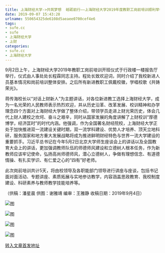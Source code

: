 ```yaml
---
title: 上海财经大学->共筑梦想  砥砺前行——上海财经大学2019年度教职工岗前培训顺利举行 | sufe.cc
date: 2019-09-07 15:43:28
urlname: 550654325de6108d5aeaee0700cef4e6
tags: 
- sufe.cc
- sufe
- 上海财经大学
- 上财
categories:
- sufe.cc
- 上海财经大学
---
```



9月2日上午，上海财经大学2019年教职工岗前培训开班仪式于行政楼一楼报告厅举行，仪式由人事处处长程霖同志主持。程处长致欢迎词，同时介绍了我校新进人员基本情况和岗前培训整体安排。之后所有新进教职工佩戴校徽，学唱校歌《共铸荣光》。

蒋传海校长以“对话上财新人”为主题讲话，对各位新进教工选择上海财经大学，成为一名光荣的人民教师表示热烈欢迎，并从历史沿革、改革发展、校训精神和办学理念四个方面对上海财经大学做了整体介绍，带领学员走进上财光荣历史，体会几代上财人建校之坎坷、奋斗之艰辛，同时从国家发展的角度讲解了上财校训“厚德博学，经济匡时”的时代内涵。他强调，作为全国著名财经院校，上海财经大学正处于加快推进双一流建设关键时期，双一流学科建设、优势人才培养、顶天立地科研，服务国家和地方重大发展战略将成为推进鲜明财经特色与世界一流大学建设的重要抓手。习近平总书记在今年5月2日北京大学师生座谈会上的讲话以及全国教育大会上的讲话，更加强调教师队伍的师德师风建设和立德树人根本任务，作为新教师应该牢记使命，弘扬高尚师德师风，潜心立德树人，争做有理想信念、有道德情操、有扎实学识、有仁爱之心的“四有”好老师。

此次岗前培训共计5天，将由校领导及各职能部门领导进行讲座与座谈，包括书记面对面活动、专题讲座、素质拓展与实地参访教学，内容涵盖思政教育、我校制度建设、科研素养与教师教学技能培养等。

（供稿：潘星晨 供图：谢雅靖 编审：王雅静 收稿日期：2019年9月4日）



![图](http://news.sufe.edu.cn/_upload/article/images/5c/fe/f2b2e49941969acab1e5596fefc8/0ef58650-2e74-4eb6-9abc-660dd70ee5a7.jpg)

![图](http://news.sufe.edu.cn/_upload/article/images/5c/fe/f2b2e49941969acab1e5596fefc8/3d8fc324-9324-448f-9dfd-66888ac2aa55.jpg)

![图](http://news.sufe.edu.cn/_upload/article/images/5c/fe/f2b2e49941969acab1e5596fefc8/540b8996-9b84-4e97-99fd-0e4b46697ee6.jpg)

![图](http://news.sufe.edu.cn/_upload/article/images/5c/fe/f2b2e49941969acab1e5596fefc8/8548b0dc-fe23-43b8-9787-b03d664e3cfc.jpg)

[转入文章首发地址](http://news.sufe.edu.cn/ea/c7/c179a125639/page.htm)